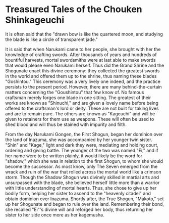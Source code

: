 # Treasured Tales of the Chouken Shinkageuchi

It is often said that the "drawn bow is like the quartered moon, and studying the blade is like a circle of transparent jade."

It is said that when Narukami came to her people, she brought with her the knowledge of crafting swords. After thousands of years and hundreds of bountiful harvests, mortal swordsmiths were at last able to make swords that would please even Narukami herself. Thus did the Grand Shrine and the Shogunate enact this divine ceremony: they collected the greatest swords in the world and offered them up to the shrine, thus naming these blades "Goshintou." This ceremony was a very lively one indeed, and the practice persists to the present period. However, there are many behind-the-curtain matters concerning the "Goushintou" that few know of.
No famous craftsman merely forges one blade in one sitting. The greatest of their works are known as "Shinuchi," and are given a lovely name before being offered to the craftsman's lord or deity. These are not built for taking lives and are to remain pure. The others are known as "Kageuchi" and will be given to retainers for them use as weapons. These will often be used to shed blood and will thus be stained with impurity and filth.

From the day Narukami Gongen, the First Shogun, began her dominion over the land of Inazuma, she was accompanied by her younger twin sister. "Shin" and "Kage," light and dark they were, mediating and holding court, ordering and giving battle. The younger of the two was named "Ei," and if her name were to be written plainly, it would likely be the word for "shadow," which she was in relation to the first Shogun, to whom she would become the successor.
As most know, only The Seven emerged from the wrack and ruin of the war that rolled across the mortal world like a crimson storm. Though the Shadow Shogun was divinely skilled in martial arts and unsurpassed with the blade, she believed herself little more than a warrior with little understanding of mortal hearts. Thus, she chose to give up her bodily form, helping her sister to ascend to the "heavenly citadel" and obtain dominion over Inazuma. Shortly after, the True Shogun, "Makoto," set up her Shogunate and began to rule over the land. Remembering their bond, she recalled "Ei"'s divine will and reforged her body, thus returning her sister to her side once more as her kagemusha.
